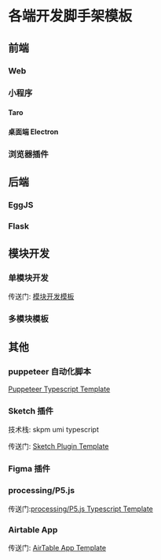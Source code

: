 # 各端开发脚手架模板

## 前端

### Web

### 小程序

#### Taro

#### 桌面端 Electron

### 浏览器插件

## 后端

### EggJS

### Flask

## 模块开发

### 单模块开发

传送门: [模块开发模板](https://github.com/arvinxx/module-develop-template)

### 多模块模板

## 其他

### puppeteer 自动化脚本

[Puppeteer Typescript Template](https://github.com/arvinxx/puppeteer-typescript-template)

### Sketch 插件

技术栈: skpm umi typescript

传送门: [Sketch Plugin Template](https://github.com/arvinxx/sketch-plugin-template)

### Figma 插件

### processing/P5.js

传送门:[processing/P5.js Typescript Template](https://github.com/arvinxx/p5-typescript-template)

### Airtable App

传送门: [AirTable App Template](https://github.com/arvinxx/airtable-app-template)
